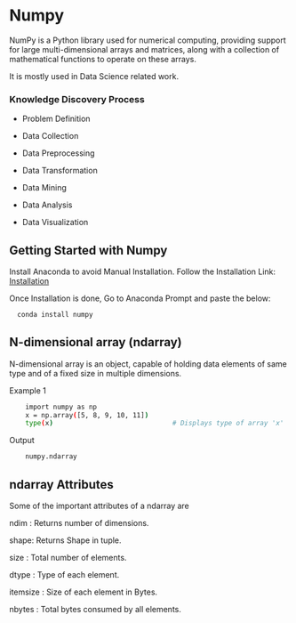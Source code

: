 
# Numpy

NumPy is a Python library used for numerical computing, providing support for large multi-dimensional arrays and matrices, along with a collection of mathematical functions to operate on these arrays.

It is mostly used in Data Science related work.


### Knowledge Discovery Process

- Problem Definition

- Data Collection

- Data Preprocessing

- Data Transformation

- Data Mining

- Data Analysis

- Data Visualization




## Getting Started with Numpy

Install Anaconda to avoid Manual Installation. Follow the Installation Link:
[Installation](https://docs.anaconda.com/anaconda/install/)

Once Installation is done, Go to Anaconda Prompt and paste the below:





```bash
  conda install numpy
```

## N-dimensional array (ndarray)
N-dimensional array is an object, capable of holding data elements of same type and of a fixed size in multiple dimensions.

Example 1

```bash
    import numpy as np
    x = np.array([5, 8, 9, 10, 11])
    type(x)                              # Displays type of array 'x'
```

Output

```bash
    numpy.ndarray
```

## ndarray Attributes
Some of the important attributes of a ndarray are

ndim : Returns number of dimensions.

shape: Returns Shape in tuple.

size : Total number of elements.

dtype : Type of each element.

itemsize : Size of each element in Bytes.

nbytes : Total bytes consumed by all elements.
